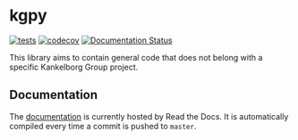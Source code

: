 # kgpy

[![tests](https://github.com/Kankelborg-Group/kgpy/workflows/tests/badge.svg)](https://github.com/Kankelborg-Group/kgpy/actions?query=workflow%3Atests)
[![codecov](https://codecov.io/gh/Kankelborg-Group/kgpy/branch/master/graph/badge.svg)](https://codecov.io/gh/Kankelborg-Group/kgpy)
[![Documentation Status](https://readthedocs.org/projects/kgpy/badge/?version=latest)](https://readthedocs.org/projects/kgpy/builds/)

This library aims to contain general code that does not belong with a specific Kankelborg Group project.

## Documentation

The [documentation](https://kgpy.readthedocs.io/) is currently hosted by Read the Docs.
It is automatically compiled every time a commit is pushed to `master`.
